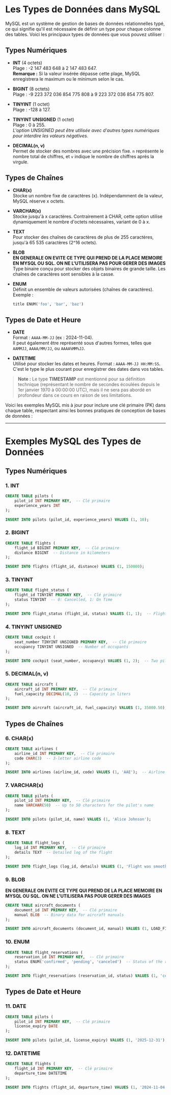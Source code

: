 # Les Types de Données dans MySQL

MySQL est un système de gestion de bases de données relationnelles typé, ce qui signifie qu'il est nécessaire de définir un type pour chaque colonne des tables. Voici les principaux types de données que vous pouvez utiliser :

## Types Numériques

- **INT** (4 octets)  
  Plage : -2 147 483 648 à 2 147 483 647.  
  **Remarque :** Si la valeur insérée dépasse cette plage, MySQL enregistrera le maximum ou le minimum selon le cas.

- **BIGINT** (8 octets)  
  Plage : -9 223 372 036 854 775 808 à 9 223 372 036 854 775 807.

- **TINYINT** (1 octet)  
  Plage : -128 à 127.

- **TINYINT UNSIGNED** (1 octet)  
  Plage : 0 à 255.  
  *L'option UNSIGNED peut être utilisée avec d'autres types numériques pour interdire les valeurs négatives.*

- **DECIMAL(n, v)**  
  Permet de stocker des nombres avec une précision fixe. `n` représente le nombre total de chiffres, et `v` indique le nombre de chiffres après la virgule.

## Types de Chaînes

- **CHAR(x)**  
  Stocke un nombre fixe de caractères (x). Indépendamment de la valeur, MySQL réserve x octets.

- **VARCHAR(x)**  
  Stocke jusqu'à x caractères. Contrairement à CHAR, cette option utilise dynamiquement le nombre d'octets nécessaires, variant de 0 à x.

- **TEXT**  
  Pour stocker des chaînes de caractères de plus de 255 caractères, jusqu'à 65 535 caractères (2^16 octets).

- **BLOB**  
 **EN GENERALE ON EVITE CE TYPE QUI PREND DE LA PLACE MEMOIRE EN MYSQL OU SQL. ON NE L'UTILISERA PAS POUR GERER DES IMAGES**
  Type binaire conçu pour stocker des objets binaires de grande taille. Les chaînes de caractères sont sensibles à la casse.

- **ENUM**  
  Définit un ensemble de valeurs autorisées (chaînes de caractères). Exemple :
  ```sql
  title ENUM('foo', 'bar', 'baz')
  ```

## Types de Date et Heure

- **DATE**  
  Format : `AAAA-MM-JJ` (ex : 2024-11-04).  
  Il peut également être représenté sous d'autres formes, telles que `AAMMJJ`, `AAAA/MM/JJ`, ou `AAAA%MM%JJ`.

- **DATETIME**  
  Utilisé pour stocker les dates et heures. Format : `AAAA-MM-JJ HH:MM:SS`.  
  C'est le type le plus courant pour enregistrer des dates dans vos tables.

> **Note :** Le type **TIMESTAMP** est mentionné pour sa définition technique (représentant le nombre de secondes écoulées depuis le 1er janvier 1970 à 00:00:00 UTC), mais il ne sera pas abordé en profondeur dans ce cours en raison de ses limitations.

Voici les exemples MySQL mis à jour pour inclure une clé primaire (PK) dans chaque table, respectant ainsi les bonnes pratiques de conception de bases de données :

---

# Exemples MySQL des Types de Données

## Types Numériques

### 1. **INT**
```sql
CREATE TABLE pilots (
    pilot_id INT PRIMARY KEY,  -- Clé primaire
    experience_years INT
);

INSERT INTO pilots (pilot_id, experience_years) VALUES (1, 10);
```

### 2. **BIGINT**
```sql
CREATE TABLE flights (
    flight_id BIGINT PRIMARY KEY,  -- Clé primaire
    distance BIGINT  -- Distance in kilometers
);

INSERT INTO flights (flight_id, distance) VALUES (1, 150000);
```

### 3. **TINYINT**
```sql
CREATE TABLE flight_status (
    flight_id TINYINT PRIMARY KEY,  -- Clé primaire
    status TINYINT  -- 0: Cancelled, 1: On Time
);

INSERT INTO flight_status (flight_id, status) VALUES (1, 1);  -- Flight is on time
```

### 4. **TINYINT UNSIGNED**
```sql
CREATE TABLE cockpit (
    seat_number TINYINT UNSIGNED PRIMARY KEY,  -- Clé primaire
    occupancy TINYINT UNSIGNED  -- Number of occupants
);

INSERT INTO cockpit (seat_number, occupancy) VALUES (1, 2);  -- Two pilots in the cockpit
```

### 5. **DECIMAL(n, v)**
```sql
CREATE TABLE aircraft (
    aircraft_id INT PRIMARY KEY,  -- Clé primaire
    fuel_capacity DECIMAL(10, 2)  -- Capacity in liters
);

INSERT INTO aircraft (aircraft_id, fuel_capacity) VALUES (1, 35000.50);
```

## Types de Chaînes

### 6. **CHAR(x)**
```sql
CREATE TABLE airlines (
    airline_id INT PRIMARY KEY,  -- Clé primaire
    code CHAR(3)  -- 3-letter airline code
);

INSERT INTO airlines (airline_id, code) VALUES (1, 'AAE');  -- Airline code for 'AeroAvia'
```

### 7. **VARCHAR(x)**
```sql
CREATE TABLE pilots (
    pilot_id INT PRIMARY KEY,  -- Clé primaire
    name VARCHAR(50)  -- Up to 50 characters for the pilot's name
);

INSERT INTO pilots (pilot_id, name) VALUES (1, 'Alice Johnson');
```

### 8. **TEXT**
```sql
CREATE TABLE flight_logs (
    log_id INT PRIMARY KEY,  -- Clé primaire
    details TEXT  -- Detailed log of the flight
);

INSERT INTO flight_logs (log_id, details) VALUES (1, 'Flight was smooth with minor turbulence.');
```

### 9. **BLOB**
 **EN GENERALE ON EVITE CE TYPE QUI PREND DE LA PLACE MEMOIRE EN MYSQL OU SQL. ON NE L'UTILISERA PAS POUR GERER DES IMAGES**
```sql
CREATE TABLE aircraft_documents (
    document_id INT PRIMARY KEY,  -- Clé primaire
    manual BLOB  -- Binary data for aircraft manuals
);

INSERT INTO aircraft_documents (document_id, manual) VALUES (1, LOAD_FILE('/path/to/manual.pdf'));
```

### 10. **ENUM**
```sql
CREATE TABLE flight_reservations (
    reservation_id INT PRIMARY KEY,  -- Clé primaire
    status ENUM('confirmed', 'pending', 'canceled')  -- Status of the reservation
);

INSERT INTO flight_reservations (reservation_id, status) VALUES (1, 'confirmed');
```

## Types de Date et Heure

### 11. **DATE**
```sql
CREATE TABLE pilots (
    pilot_id INT PRIMARY KEY,  -- Clé primaire
    license_expiry DATE
);

INSERT INTO pilots (pilot_id, license_expiry) VALUES (1, '2025-12-31');
```

### 12. **DATETIME**
```sql
CREATE TABLE flights (
    flight_id INT PRIMARY KEY,  -- Clé primaire
    departure_time DATETIME
);

INSERT INTO flights (flight_id, departure_time) VALUES (1, '2024-11-04 14:30:00');
```
